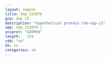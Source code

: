 ```yaml
---
layout: smgene
title: Smp_153070
grp: Smp_15
description: "hypothetical protein (Sm-npp-13"
smp: Smp_153070.1
uniprot: "G4VMV0"
length:   354
cdd: "ns"
kk: ns
categories: sm
---
```

